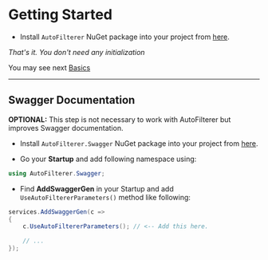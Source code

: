 # Getting Started

- Install `AutoFilterer` NuGet package into your project from [here](https://www.nuget.org/packages/AutoFilterer/).

*That's it. You don't need any initialization*

You may see next [Basics](Basics)

---

## Swagger Documentation
**OPTIONAL:** This step is not necessary to work with AutoFilterer but improves Swagger documentation.

- Install `AutoFilterer.Swagger` NuGet package into your project from [here](https://www.nuget.org/packages/AutoFilterer/).

- Go your **Startup** and add following namespace using:
```csharp
using AutoFilterer.Swagger;
```

- Find **AddSwaggerGen** in your Startup and add `UseAutoFiltererParameters()` method like following:

```csharp
services.AddSwaggerGen(c =>
{
    c.UseAutoFiltererParameters(); // <-- Add this here.

    // ...
});
```